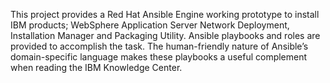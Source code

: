 This project provides a Red Hat Ansible Engine working prototype to install IBM products; WebSphere Application Server Network Deployment, Installation Manager and Packaging Utility.  Ansible playbooks and roles are provided to accomplish the task.  The human-friendly nature of Ansible’s domain-specific language makes these playbooks a useful complement when reading the IBM Knowledge Center.
